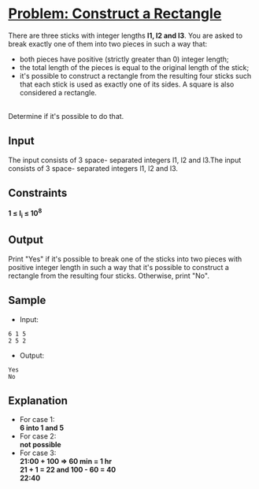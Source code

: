 # [Problem: Construct a Rectangle](https://my.newtonschool.co/playground/code/896rx2dztzlp)

There are three sticks with integer lengths **l1, l2 and l3**. You are asked to break exactly one of them into two pieces in such a way that:
- both pieces have positive (strictly greater than 0) integer length;
- the total length of the pieces is equal to the original length of the stick;
- it's possible to construct a rectangle from the resulting four sticks such that each stick is used as exactly one of its sides. A square is also considered a rectangle.

<br>
Determine if it's possible to do that.

## Input

The input consists of 3 space- separated integers l1, l2 and l3.The input consists of 3 space- separated integers l1, l2 and l3.

## Constraints

**1 ≤ l<sub>i</sub> ≤ 10<sup>8</sup>**

## Output

Print "Yes" if it's possible to break one of the sticks into two pieces with positive integer length in such a way that it's possible to construct a rectangle from the resulting four sticks. Otherwise, print "No".

## Sample

- Input:
```
6 1 5
2 5 2
```

- Output:
```
Yes
No
```

## Explanation

- For case 1: <br> **6 into 1 and 5** <br>
- For case 2: <br> **not possible** <br>
- For case 3: <br> **21:00 + 100 => 60 min = 1 hr <br> 21 + 1 = 22 and 100 - 60 = 40 <br> 22:40** <br>
